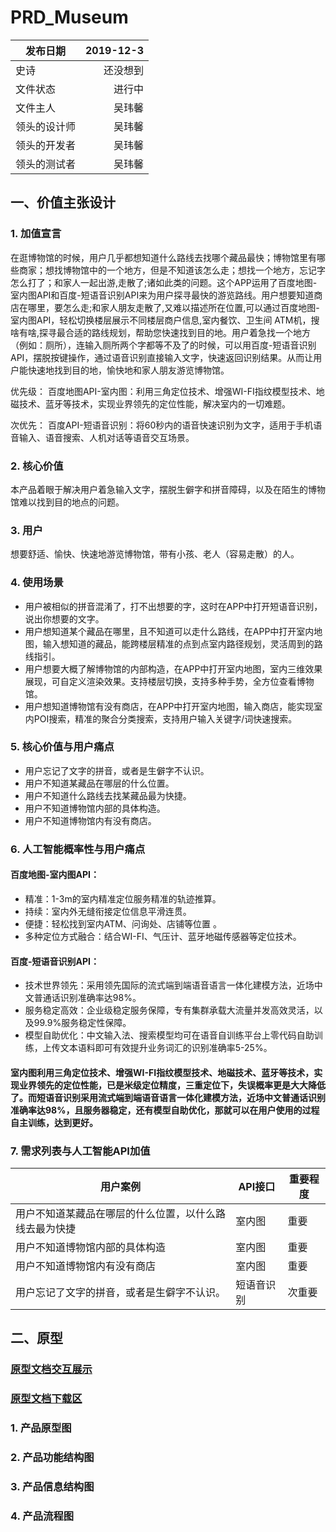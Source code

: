 # PRD_Museum
| 发布日期 | 2019-12-3 |
| --------   | -----:  |
| 史诗 | 还没想到 | 
| 文件状态 | 进行中 | 
| 文件主人 | 吴玮馨 | 
| 领头的设计师  | 吴玮馨 | 
| 领头的开发者  | 吴玮馨 | 
| 领头的测试者  | 吴玮馨 | 

## 一、价值主张设计
### 1. 加值宣言
在逛博物馆的时候，用户几乎都想知道什么路线去找哪个藏品最快；博物馆里有哪些商家；想找博物馆中的一个地方，但是不知道该怎么走；想找一个地方，忘记字怎么打了；和家人一起出游,走散了;诸如此类的问题。这个APP运用了百度地图-室内图API和百度-短语音识别API来为用户探寻最快的游览路线。用户想要知道商店在哪里，要怎么走;和家人朋友走散了,又难以描述所在位置,可以通过百度地图-室内图API，轻松切换楼层展示不同楼层商户信息,室内餐饮、卫生间
ATM机，搜啥有啥,探寻最合适的路线规划，帮助您快速找到目的地。用户着急找一个地方（例如：厕所），连输入厕所两个字都等不及了的时候，可以用百度-短语音识别API，摆脱按键操作，通过语音识别直接输入文字，快速返回识别结果。从而让用户能快速地找到目的地，愉快地和家人朋友游览博物馆。

优先级：
百度地图API-室内图：利用三角定位技术、增强WI-FI指纹模型技术、地磁技术、蓝牙等技术，实现业界领先的定位性能，解决室内的一切难题。

次优先：
百度API-短语音识别：将60秒内的语音快速识别为文字，适用于手机语音输入、语音搜索、人机对话等语音交互场景。

### 2. 核心价值
本产品着眼于解决用户着急输入文字，摆脱生僻字和拼音障碍，以及在陌生的博物馆难以找到目的地点的问题。

### 3. 用户
想要舒适、愉快、快速地游览博物馆，带有小孩、老人（容易走散）的人。

### 4. 使用场景
- 用户被相似的拼音混淆了，打不出想要的字，这时在APP中打开短语音识别，说出你想要的文字。
- 用户想知道某个藏品在哪里，且不知道可以走什么路线，在APP中打开室内地图，输入想知道的藏品，能跨楼层精准的点到点室内路径规划，灵活周到的路线指引。
- 用户想要大概了解博物馆的内部构造，在APP中打开室内地图，室内三维效果展现，可自定义渲染效果。支持楼层切换，支持多种手势，全方位查看博物馆。
- 用户想知道博物馆有没有商店，在APP中打开室内地图，输入商店，能实现室内POI搜索，精准的聚合分类搜索，支持用户输入关键字/词快速搜索。

### 5. 核心价值与用户痛点
- 用户忘记了文字的拼音，或者是生僻字不认识。
- 用户不知道某藏品在哪层的什么位置。
- 用户不知道什么路线去找某藏品最为快捷。
- 用户不知道博物馆内部的具体构造。
- 用户不知道博物馆内有没有商店。

### 6. 人工智能概率性与用户痛点
#### 百度地图-室内图API：
- 精准：1-3m的室内精准定位服务精准的轨迹推算。
- 持续：室内外无缝衔接定位信息平滑连贯。
- 便捷：轻松找到室内ATM、问询处、店铺等位置 。
- 多种定位方式融合：结合WI-FI、气压计、蓝牙地磁传感器等定位技术。

#### 百度-短语音识别API：
- 技术世界领先：采用领先国际的流式端到端语音语言一体化建模方法，近场中文普通话识别准确率达98%。
- 服务稳定高效：企业级稳定服务保障，专有集群承载大流量并发高效灵活，以及99.9%服务稳定性保障。
- 模型自助优化：中文输入法、搜索模型均可在语音自训练平台上零代码自助训练，上传文本语料即可有效提升业务词汇的识别准确率5-25%。

#### 室内图利用三角定位技术、增强WI-FI指纹模型技术、地磁技术、蓝牙等技术，实现业界领先的定位性能，已是米级定位精度，三重定位下，失误概率更是大大降低了。而短语音识别采用流式端到端语音语言一体化建模方法，近场中文普通话识别准确率达98%，且服务器稳定，还有模型自助优化，那就可以在用户使用的过程自主训练，达到更好。

### 7. 需求列表与人工智能API加值
| 用户案例	| API接口	| 重要程度 |
| -- | -- | -- |
| 用户不知道某藏品在哪层的什么位置，以什么路线去最为快捷 | 室内图 	| 重要 |
| 用户不知道博物馆内部的具体构造 |  室内图	| 重要 |
| 用户不知道博物馆内有没有商店	| 室内图	| 重要 |
| 用户忘记了文字的拼音，或者是生僻字不认识。	| 短语音识别	| 次重要 |

## 二、原型

### [原型文档交互展示](https://nfunm081.github.io/prototype-museum/)
### [原型文档下载区]()

### 1. 产品原型图

### 2. 产品功能结构图


### 3. 产品信息结构图


### 4. 产品流程图


